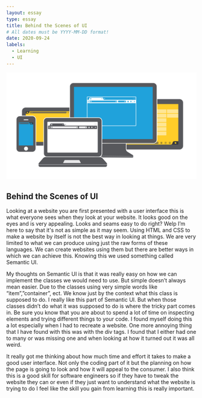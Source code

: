 ```yaml
---
layout: essay
type: essay
title: Behind the Scenes of UI
# All dates must be YYYY-MM-DD format!
date: 2020-09-24
labels:
  - Learning
  - UI
---
```

<img class="ui medium right floated rounded image" src="../images/user-interface.png">

## Behind the Scenes of UI

Looking at a website you are first presented with a user interface this is what everyone sees when they look at your website. It looks good on the eyes and is very appealing. Looks and seams easy to do right? Welp I’m here to say that it's not as simple as it may seem. Using HTML and CSS to make a website by itself is not the best way in looking at things. We are very limited to what we can produce using just the raw forms of these languages. We can create websites using them but there are better ways in which we can achieve this. Knowing this we used something called Semantic UI. 

My thoughts on Semantic UI is that it was really easy on how we can implement the classes we would need to use. But simple doesn’t always mean easier. Due to the classes using very simple words like “item”,”container”, ect. We know just by the context what this class is supposed to do. I really like this part of Semantic UI. But when those classes didn’t do what it was supposed to do is where the tricky part comes in. Be sure you know that you are about to spend a lot of time on inspecting elements and trying different things to your code. I found myself doing this a lot especially when I had to recreate a website. One more annoying thing that I have found with this was with the div tags. I found that I either had one to many or was missing one and when looking at how it turned out it was all weird.

It really got me thinking about how much time and effort it takes to make a good user interface. Not only the coding part of it but the planning on how the page is going to look and how it will appeal to the consumer. I also think this is a good skill for software engineers so if they have to tweak the website they can or even if they just want to understand what the website is trying to do I feel like the skill you gain from learning this is really important.
